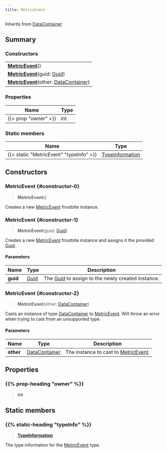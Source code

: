 ```yaml
---
title: MetricEvent
---
```


Inherits from [DataContainer](/vext/ref/shared/type/datacontainer)

## Summary

### Constructors

|  |
| --- |
| **[MetricEvent](#constructor-0)**() |
| **[MetricEvent](#constructor-1)**(guid: [Guid](/vext/ref/shared/type/guid)) |
| **[MetricEvent](#constructor-2)**(other: [DataContainer](/vext/ref/shared/type/datacontainer)) |

### Properties

| Name | Type |
| ---- | ---- |
| {{< prop "owner" >}} | int |

### Static members

| Name | Type |
| ---- | ---- |
| {{< static "MetricEvent" "typeInfo" >}} | [TypeInformation](/vext/ref/shared/type/typeinformation) |

## Constructors

### MetricEvent {#constructor-0}

> **MetricEvent**()

Creates a new [MetricEvent](/vext/ref/fb/metricevent) frostbite instance.

### MetricEvent {#constructor-1}

> **MetricEvent**(guid: [Guid](/vext/ref/shared/type/guid))

Creates a new [MetricEvent](/vext/ref/fb/metricevent) frostbite instance and assigns it the provided [Guid](/vext/ref/shared/type/guid).

#### Parameters

| Name | Type | Description |
| ---- | ---- | ----------- |
| **guid** | [Guid](/vext/ref/shared/type/guid) | The [Guid](/vext/ref/shared/type/guid) to assign to the newly created instance. |

### MetricEvent {#constructor-2}

> **MetricEvent**(other: [DataContainer](/vext/ref/shared/type/datacontainer))

Casts an instance of type [DataContainer](/vext/ref/shared/type/datacontainer) to [MetricEvent](/vext/ref/fb/metricevent). Will throw an error when trying to cast from an unsupported type.

#### Parameters

| Name | Type | Description |
| ---- | ---- | ----------- |
| **other** | [DataContainer](/vext/ref/shared/type/datacontainer) | The instance to cast to [MetricEvent](/vext/ref/fb/metricevent). |

## Properties

### {{% prop-heading "owner" %}}

> **int**

## Static members

### {{% static-heading "typeInfo" %}}

> **[TypeInformation](/vext/ref/shared/type/typeinformation)**

The type information for the [MetricEvent](/vext/ref/fb/metricevent) type.

